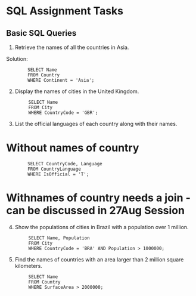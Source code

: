# SQL Assignment Tasks

## Basic SQL Queries

1. Retrieve the names of all the countries in Asia.

Solution:

            SELECT Name
            FROM Country
            WHERE Continent = 'Asia';


2. Display the names of cities in the United Kingdom.

            SELECT Name
            FROM City
            WHERE CountryCode = 'GBR';


3. List the official languages of each country along with their names.

# Without names of country

            SELECT CountryCode, Language
            FROM CountryLanguage 
            WHERE IsOfficial = 'T';

# Withnames of country needs a join - can be discussed in 27Aug Session

4. Show the populations of cities in Brazil with a population over 1 million.

            SELECT Name, Population
            FROM City
            WHERE CountryCode = 'BRA' AND Population > 1000000;


5. Find the names of countries with an area larger than 2 million square kilometers.

            SELECT Name
            FROM Country
            WHERE SurfaceArea > 2000000;
